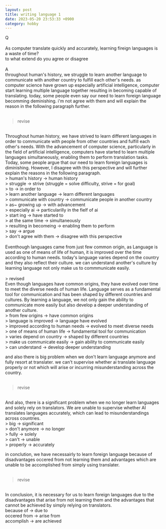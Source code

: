 ```yaml
---
layout: post
title: writing language 1
date: 2023-05-20 23:53:33 +0900
category: hobby
---
```

Q
<br/>
<br/>
As computer translate quickly and accurately, learning fireign languages is a waste of time?
<br/>
to what extend do you agree or disagree
<br/>
<br/>
A
<br/>
throughout human's history, we struggle to learn another language to communicate with another country to fulfill each other's needs. as computer science have grown up especially artificial intelligence, computer start learning multiple language together resulting in becoming capable of translating. today, some people even say our need to learn foreign language becomming deminishing. i'm not agree with them and will explain the reason in the following paragraph further.
<br/>
<br/>
> revise

<br/>
Throughout human history, we have strived to learn different languages in order to communicate with people from other countries and fulfill each other's needs. With the advancement of computer science, particularly in the field of artificial intelligence, computers have started to learn multiple languages simultaneously, enabling them to perform translation tasks. Today, some people argue that our need to learn foreign languages is diminishing. However, I disagree with this perspective and will further explain the reasons in the following paragraph.
<br/>
> human's history -> human history
<br/>
> struggle -> strive (struggle = solve difficulty, strive = for goal)
<br/>
> to -> in order to
<br/>
> learn another language -> learn different languages
<br/>
> communicate with country -> communicate people in another country
<br/>
> as~ growing up -> with advancement
<br/>
> especially ai -> particularilly in the fielf of ai
<br/>
> start ing -> have started to
<br/>
> at the same time -> simultaneously
<br/>
> resulting in becomeing -> enabling them to perform
<br/>
> say -> argue
<br/>
> don't agree with them -> disagree with this perspective
<br/>

<br/>
Eventhough languages came from just few common origin, as Language is used as one of means of life of human, it is improved over the time according to human needs. today's language varies depend on the country and they also reflect their culture. we can understand another's culture by learning language not only make us to commmunicate easily.
<br/>
<br/>
> revised

<br/>
Even though languages have common origins, they have evolved over time to meet the diverse needs of human life. Language serves as a fundamental tool for communication and has been shaped by different countries and cultures. By learning a language, we not only gain the ability to communicate more easily but also develop a deeper understanding of another culture.
<br/>
> from few origins -> have common origins
<br/>
> language is improved -> language have evolved
<br/>
> improved according to human needs -> evolved to meet diverse needs
<br/>
> one of means of human life -> fundamental tool for communication
<br/>
> varies depend on country -> shaped by different countries
<br/>
> make us communicate easily -> gain ability to communicate easily
<br/>
> can understand -> develop deeper understanding

<br/>

and also there is big problem when we don't learn language anymore and fully resort at translater. we can't supervise whether ai translate language properly or not which will arise or incurring misunderstanding across the country.
<br/>
<br/>
> revise

<br/>
And also, there is a significant problem when we no longer learn languages and solely rely on translators. We are unable to supervise whether AI translates languages accurately, which can lead to misunderstandings across countries.
<br/>
> big -> significant
<br/>
> don't anymore -> no longer
<br/>
> fully -> solely
<br/>
> can't -> unable
<br/>
> properly -> accurately
<br/>

in conclution, we have necessairly to learn foreign language because of disadvantages occered from not learning them and advantages which are unable to be accomplished from simply using translater.
<br/>
<br/>
> revise

<br/>
In conclusion, it is necessary for us to learn foreign languages due to the disadvantages that arise from not learning them and the advantages that cannot be achieved by simply relying on translators.
<br/>
because of -> due to
<br/>
occered from -> arise from
<br/>
accomplish -> are achieved